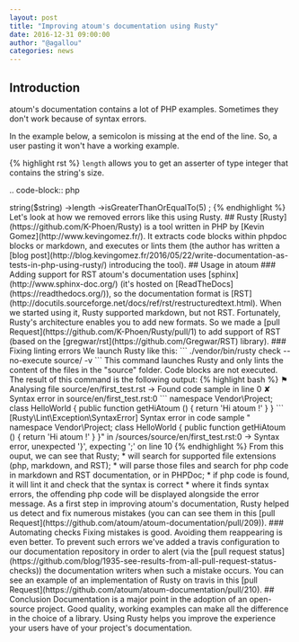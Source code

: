 ```yaml
---
layout: post
title: "Improving atoum's documentation using Rusty"
date: 2016-12-31 09:00:00
author: "@agallou"
categories: news
---
```


## Introduction

atoum's documentation contains a lot of PHP examples. Sometimes they don't work because of syntax errors.

In the example below, a semicolon is missing at the end of the line. So, a user pasting it won't have a working example.

{% highlight rst %}
``length`` allows you to get an asserter of type integer that contains the string's size.

.. code-block:: php

  <?php
   $string = 'atoum'

   $this
       ->string($string)
           ->length
               ->isGreaterThanOrEqualTo(5)
   ;

{% endhighlight %}

Let's look at how we removed errors like this using Rusty.


## Rusty

[Rusty](https://github.com/K-Phoen/Rusty) is a tool written in PHP by [Kevin Gomez](http://www.kevingomez.fr/). It extracts code blocks within phpdoc blocks or markdown, and executes or lints them (the author has written a [blog post](http://blog.kevingomez.fr/2016/05/22/write-documentation-as-tests-in-php-using-rusty/) introducing the tool).


## Usage in atoum

### Adding support for RST

atoum's documentation uses [sphinx](http://www.sphinx-doc.org/) (it's hosted on [ReadTheDocs](https://readthedocs.org/)), so the documentation format is [RST](http://docutils.sourceforge.net/docs/ref/rst/restructuredtext.html).

When we started using it, Rusty supported markdown, but not RST. Fortunately, Rusty's architecture enables you to add new formats. So we made a [pull Request](https://github.com/K-Phoen/Rusty/pull/1) to add support of RST (based on the [gregwar/rst](https://github.com/Gregwar/RST) library).


### Fixing linting errors

We launch Rusty like this:

```
./vendor/bin/rusty check --no-execute source/ -v
```

This command launches Rusty and only lints the content of the files in the "source" folder. Code blocks are not executed.

The result of this command is the following output:

{% highlight bash %}
⚑ Analysing file source/en/first_test.rst
 → Found code sample in line 0
 ✘ Syntax error in source/en/first_test.rst:0

```
namespace Vendor\Project;

class HelloWorld
{
    public function getHiAtoum ()
    {
        return 'Hi atoum !'
    }
}
```

  [Rusty\Lint\Exception\SyntaxError]
  Syntax error in code sample "

  namespace Vendor\Project;
  class HelloWorld
  {
    public function getHiAtoum ()
    {
      return 'Hi atoum !'
    }
  }" in /sources/source/en/first_test.rst:0 → Syntax error, unexpected '}', expecting ';' on line 10
{% endhighlight %}


From this ouput, we can see that Rusty;

* will search for supported file extensions (php, markdown, and RST);
* will parse those files and search for php code in markdown and RST documentation, or in PHPDoc;
* if php code is found, it will lint it and check that the syntax is correct
* where it finds syntax errors, the offending php code will be displayed alongside the error message.


As a first step in improving atoum's documentation, Rusty helped us detect and fix numerous mistakes (you can can see them in this [pull Request](https://github.com/atoum/atoum-documentation/pull/209)).

### Automating checks

Fixing mistakes is good. Avoiding them reappearing is even better.

To prevent such errors we've added a travis configuration to our documentation repository in order to alert (via the [pull request status](https://github.com/blog/1935-see-results-from-all-pull-request-status-checks)) the documentation writers when such a mistake occurs.

You can see an example of an implementation of Rusty on travis in this [pull Request](https://github.com/atoum/atoum-documentation/pull/210).

## Conclusion

Documentation is a major point in the adoption of an open-source project.

Good quality, working examples can make all the difference in the choice of a library. Using Rusty helps you improve the experience your users have of your project's documentation.
